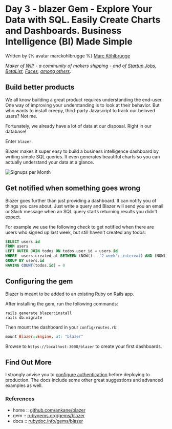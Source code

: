 # Day 3 - blazer Gem - Explore Your Data with SQL. Easily Create Charts and Dashboards. Business Intelligence (BI) Made Simple

Written by {% avatar marckohlbrugge %} [Marc Köhlbrugge](https://github.com/marckohlbrugge)

_Maker of [WIP](https://wip.co) - a community of makers shipping - and of [Startup Jobs](https://startup.jobs), [BetaList](https://betalist.com), [Faces](https://getfaces.com), [among others](https://wip.co/@marc/products)._




## Build better products

We all know building a great product requires understanding the end-user. One way of improving your understanding is to look at their behavior. But who wants to install creepy, third-party Javascript to track our beloved users? Not me.

Fortunately, we already have a lot of data at our disposal. Right in our database!

Enter `blazer`.

Blazer makes it super easy to build a business intelligence dashboard by writing simple SQL queries. It even generates beautiful charts so you can actually understand your data at a glance.

![Signups per Month](i/blazer.png)

## Get notified when something goes wrong

Blazer goes further than just providing a dashboard. It can notify you of things you care about. Just write a query and Blazer will send you an email or Slack message when an SQL query starts returning results you didn't expect.

For example we use the following check to get notified when there are users who signed up last week, but still haven't created any todos:

```SQL
SELECT users.id
FROM users
LEFT OUTER JOIN todos ON todos.user_id = users.id
WHERE  users.created_at BETWEEN (NOW() - '2 week'::interval) AND (NOW() - '1 week'::interval)
GROUP BY users.id
HAVING COUNT(todos.id) = 0
```

## Configuring the gem

Blazer is meant to be added to an existing Ruby on Rails app.

After installing the gem, run the following commands:

```shell
rails generate blazer:install
rails db:migrate
```

Then mount the dashboard in your `config/routes.rb`:

```ruby
mount Blazer::Engine, at: "blazer"
```

Browse to `https://localhost:3000/blazer` to create your first dashboards.

## Find Out More

I strongly advise you to [configure authentication](https://github.com/ankane/blazer#authentication) before deploying to production. The docs include some other great suggestions and advanced examples as well.

### References

- home :: [github.com/ankane/blazer](https://github.com/ankane/blazer)
- gem :: [rubygems.org/gems/blazer](https://rubygems.org/gems/blazer)
- docs :: [rubydoc.info/gems/blazer](https://www.rubydoc.info/gems/blazer/)
